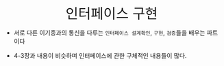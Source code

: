 
<br>

<div style="font-size: xx-large; text-align: center">
  인터페이스 구현
</div>


- 서로 다른 이기종과의 통신을 다루는 `인터페이스 설계확인`, `구현`, `검증`들을 배우는 파트이다


- 4-3장과 내용이 비슷하며 인터페이스에 관한 구체적인 내용들이 많다.